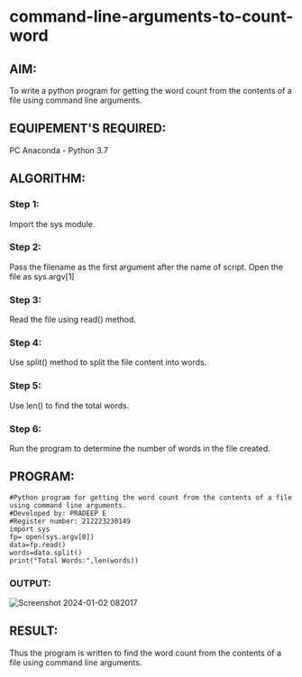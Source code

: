 # command-line-arguments-to-count-word
## AIM:
To write a python program for getting the word count from the contents of a file using command line arguments.
## EQUIPEMENT'S REQUIRED: 
PC
Anaconda - Python 3.7
## ALGORITHM: 
### Step 1:
Import the sys module.

### Step 2:
Pass the filename as the first argument after the name of script. Open the file as sys.argv[1]

### Step 3:
Read the file using read() method.

### Step 4:
Use split() method to split the file content into words.

### Step 5:
Use len() to find the total words.

### Step 6:
Run the program to determine the number of words in the file created.

## PROGRAM:
```
#Python program for getting the word count from the contents of a file using command line arguments.
#Developed by: PRADEEP E
#Register number: 212223230149
import sys
fp= open(sys.argv[0])
data=fp.read()
words=data.split()
print("Total Words:",len(words))
```
### OUTPUT:

![Screenshot 2024-01-02 082017](https://github.com/pradeeprajeswari/command-line-arguments-to-count-word/assets/145743112/836d59f9-6710-41c5-a7ae-55c5dfad1700)


## RESULT:
Thus the program is written to find the word count from the contents of a file using command line arguments.
